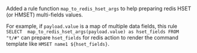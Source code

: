 Added a rule function `map_to_redis_hset_args` to help preparing redis HSET (or HMSET) multi-fields values.

For example, if `payload.value` is a map of multiple data fields,
this rule `SELECT  map_to_redis_hset_args(payload.value) as hset_fields FROM  "t/#"` can prepare `hset_fields`
for redis action to render the command template like `HMSET name1 ${hset_fields}`.
